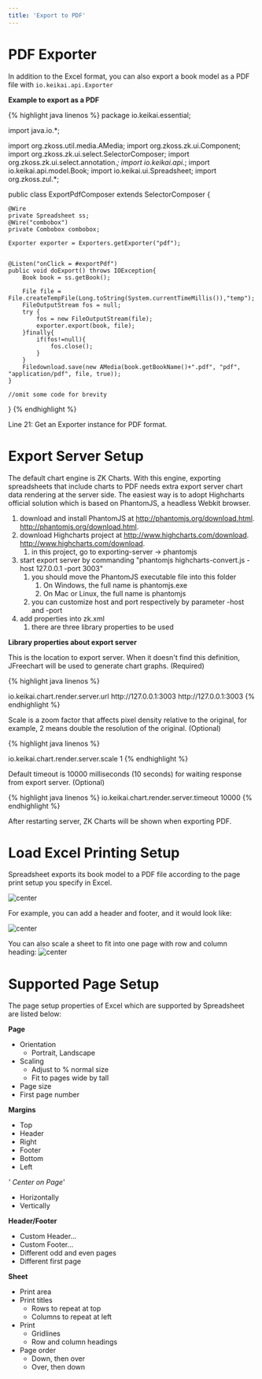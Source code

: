 ```yaml
---
title: 'Export to PDF'
---
```


# PDF Exporter

In addition to the Excel format, you can also export a book model as a
PDF file with `io.keikai.api.Exporter`

**Example to export as a PDF**

{% highlight java linenos %}
package io.keikai.essential;

import java.io.*;

import org.zkoss.util.media.AMedia;
import org.zkoss.zk.ui.Component;
import org.zkoss.zk.ui.select.SelectorComposer;
import org.zkoss.zk.ui.select.annotation.*;
import io.keikai.api.*;
import io.keikai.api.model.Book;
import io.keikai.ui.Spreadsheet;
import org.zkoss.zul.*;

public class ExportPdfComposer extends SelectorComposer<Component> {

    @Wire
    private Spreadsheet ss;
    @Wire("combobox")
    private Combobox combobox;

    Exporter exporter = Exporters.getExporter("pdf");
    
    
    @Listen("onClick = #exportPdf")
    public void doExport() throws IOException{
        Book book = ss.getBook();
        
        File file = File.createTempFile(Long.toString(System.currentTimeMillis()),"temp");
        FileOutputStream fos = null;
        try {
            fos = new FileOutputStream(file);
            exporter.export(book, file);
        }finally{
            if(fos!=null){
                fos.close();
            }
        }
        Filedownload.save(new AMedia(book.getBookName()+".pdf", "pdf", "application/pdf", file, true));
    }

    //omit some code for brevity
}
{% endhighlight %}

Line 21: Get an Exporter instance for PDF format.

# Export Server Setup

The default chart engine is ZK Charts. With this engine, 
exporting spreadsheets that include charts to PDF needs extra
export server chart data rendering at the server side. The easiest way
is to adopt Highcharts official solution which is based on PhantomJS, a
headless Webkit browser.

1.  download and install PhantomJS at
    <http://phantomjs.org/download.html>.
    <http://phantomjs.org/download.html>.
2.  download Highcharts project at <http://www.highcharts.com/download>.
    <http://www.highcharts.com/download>.
    1.  in this project, go to exporting-server -\> phantomjs
3.  start export server by commanding "phantomjs highcharts-convert.js
    -host 127.0.0.1 -port 3003"
    1.  you should move the PhantomJS executable file into this folder
        1.  On Windows, the full name is phantomjs.exe
        2.  On Mac or Linux, the full name is phantomjs
    2.  you can customize host and port respectively by parameter -host
        and -port
4.  add properties into zk.xml
    1.  there are three library properties to be used

**Library properties about export server**

This is the location to export server. When it doesn't find this
definition, JFreechart will be used to generate chart graphs. (Required)

{% highlight java linenos %}

<library-property>
    <name>io.keikai.chart.render.server.url</name>
    <value>http://127.0.0.1:3003</value> http://127.0.0.1:3003</value>
</library-property>
{% endhighlight %}

Scale is a zoom factor that affects pixel density relative to the
original, for example, 2 means double the resolution of the original.
(Optional)

{% highlight java linenos %}

<library-property>
    <name>io.keikai.chart.render.server.scale</name>
    <value>1</value>
</library-property>
{% endhighlight %}

Default timeout is 10000 milliseconds (10 seconds) for waiting response
from export server. (Optional)

{% highlight java linenos %}
<library-property>
    <name>io.keikai.chart.render.server.timeout</name>
    <value>10000</value>
</library-property>
{% endhighlight %}

After restarting server, ZK Charts will be shown when exporting PDF.

# Load Excel Printing Setup


Spreadsheet exports its book model to a PDF file according to the page
print setup you specify in Excel.

![center](/assets/images/dev-ref/ExcelPageSetup.png)

For example, you can add a header and footer, and it would look like:

![center](/assets/images/dev-ref/PdfExporting-HeaderFooter.png)

You can also scale a sheet to fit into one page with row and column
heading: ![center](/assets/images/dev-ref/PdfExporting-FitOnePage.png)

# Supported Page Setup

The page setup properties of Excel which are supported by Spreadsheet
are listed below:

**Page**

  - Orientation
      - Portrait, Landscape
  - Scaling
      - Adjust to % normal size
      - Fit to pages wide by tall
  - Page size
  - First page number

**Margins**

  - Top
  - Header
  - Right
  - Footer
  - Bottom
  - Left

*' Center on Page*'

  - Horizontally
  - Vertically

**Header/Footer**

  - Custom Header...
  - Custom Footer...
  - Different odd and even pages
  - Different first page

**Sheet**

  - Print area
  - Print titles
      - Rows to repeat at top
      - Columns to repeat at left
  - Print
      - Gridlines
      - Row and column headings
  - Page order
      - Down, then over
      - Over, then down
